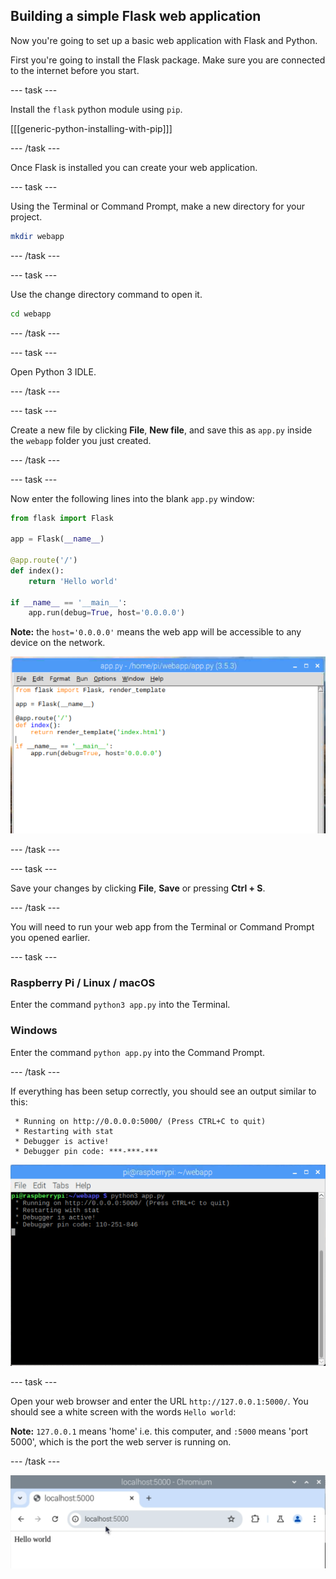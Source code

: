 ## Building a simple Flask web application

Now you're going to set up a basic web application with Flask and Python.

First you're going to install the Flask package. Make sure you are connected to the internet before you start.

--- task ---

Install the `flask` python module using `pip`.

[[[generic-python-installing-with-pip]]]

--- /task ---

Once Flask is installed you can create your web application.

--- task ---

Using the Terminal or Command Prompt, make a new directory for your project.

```bash
mkdir webapp
```

--- /task ---

--- task ---

Use the change directory command to open it.

```bash
cd webapp
```
--- /task ---

--- task ---

Open Python 3 IDLE.

--- /task ---

--- task ---

Create a new file by clicking **File**, **New file**, and save this as `app.py` inside the `webapp` folder you just created.

--- /task ---

--- task ---

Now enter the following lines into the blank `app.py` window:

```python
from flask import Flask

app = Flask(__name__)

@app.route('/')
def index():
    return 'Hello world'

if __name__ == '__main__':
    app.run(debug=True, host='0.0.0.0')
```

**Note:** the `host='0.0.0.0'` means the web app will be accessible to any device on the network.

![idle](images/idle-flask.png)

--- /task ---

--- task ---

Save your changes by clicking **File**, **Save** or pressing **Ctrl + S**. 

--- /task ---

You will need to run your web app from the Terminal or Command Prompt you opened earlier.

--- task ---

### Raspberry Pi / Linux / macOS

Enter the command `python3 app.py` into the Terminal.

### Windows

Enter the command `python app.py` into the Command Prompt.

--- /task ---

If everything has been setup correctly, you should see an output similar to this:

```
 * Running on http://0.0.0.0:5000/ (Press CTRL+C to quit)
 * Restarting with stat
 * Debugger is active!
 * Debugger pin code: ***-***-***
```

![pi run web app](images/pi-run-web-app.png)

--- task ---

Open your web browser and enter the URL `http://127.0.0.1:5000/`. You should see a white screen with the words `Hello world`:

**Note:** `127.0.0.1` means 'home' i.e. this computer, and `:5000` means 'port 5000', which is the port the web server is running on.

--- /task ---

![Flask Hello world](images/flask-hello-world.png)
